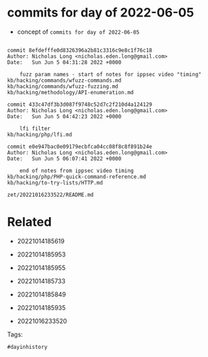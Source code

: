 # commits for day of 2022-06-05

- concept of `commits for day of 2022-06-05`

```

commit 8efdefffe0d8326396a2b81c3316c9e8c1f76c18
Author: Nicholas Long <nicholas.eden.long@gmail.com>
Date:   Sun Jun 5 04:31:28 2022 +0000

    fuzz param names - start of notes for ippsec video "timing"
kb/hacking/commands/wfuzz-commands.md
kb/hacking/commands/wfuzz-fuzzing.md
kb/hacking/methodology/API-enumeration.md

commit 433c47df3b3d087f9748c52d7c2f210d4a124129
Author: Nicholas Long <nicholas.eden.long@gmail.com>
Date:   Sun Jun 5 04:42:23 2022 +0000

    lfi filter
kb/hacking/php/lfi.md

commit e0e947bac0e09179ecbfca04cc08f8c8f891b24e
Author: Nicholas Long <nicholas.eden.long@gmail.com>
Date:   Sun Jun 5 06:07:41 2022 +0000

    end of notes from ippsec video timing
kb/hacking/php/PHP-quick-command-reference.md
kb/hacking/to-try-lists/HTTP.md
```

` zet/20221016233522/README.md `

# Related

- 20221014185619

- 20221014185953

- 20221014185955

- 20221014185733

- 20221014185849

- 20221014185935

- 20221016233520

Tags:

    #dayinhistory
